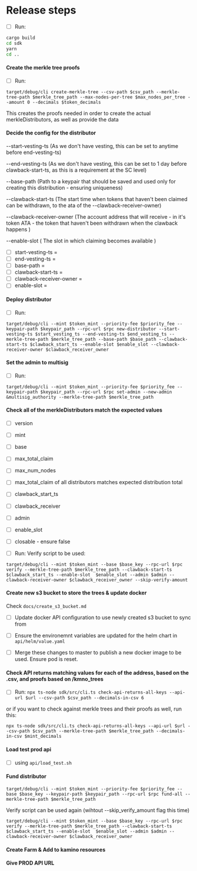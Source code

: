 # Release steps

- [ ] Run: 
```sh
cargo build
cd sdk
yarn
cd ..
```

#### Create the merkle tree proofs

- [ ] Run:
```
target/debug/cli create-merkle-tree --csv-path $csv_path --merkle-tree-path $merkle_tree_path --max-nodes-per-tree $max_nodes_per_tree --amount 0 --decimals $token_decimals
```
This creates the proofs needed in order to create the actual merkleDistributors, as well as provide the data 

#### Decide the config for the distributor

--start-vesting-ts (As we don't have vesting, this can be set to anytime before end-vesting-ts)

--end-vesting-ts (As we don't have vesting, this can be set to 1 day before clawback-start-ts, as this is a requirement at the SC level)

--base-path (Path to a keypair that should be saved and used only for creating this distribution - ensuring uniqueness)

--clawback-start-ts (The start time when tokens that haven't been claimed can be withdrawn, to the ata of the --clawback-receiver-owner)

--clawback-receiver-owner (The account address that will receive - in it's token ATA - the token that haven't been withdrawn when the clawback happens )

--enable-slot ( The slot in which claiming becomes available )

- [ ] start-vesting-ts = 
- [ ] end-vesting-ts = 
- [ ] base-path = 
- [ ] clawback-start-ts = 
- [ ] clawback-receiver-owner = 
- [ ] enable-slot = 

#### Deploy distributor

- [ ] Run: 
```
target/debug/cli --mint $token_mint --priority-fee $priority_fee --keypair-path $keypair_path --rpc-url $rpc new-distributor --start-vesting-ts $start_vesting_ts --end-vesting-ts $end_vesting_ts --merkle-tree-path $merkle_tree_path --base-path $base_path --clawback-start-ts $clawback_start_ts --enable-slot $enable_slot --clawback-receiver-owner $clawback_receiver_owner
```

#### Set the admin to multisig

- [ ] Run:
```
target/debug/cli --mint $token_mint --priority-fee $priority_fee --keypair-path $keypair_path --rpc-url $rpc set-admin --new-admin &multisig_authority --merkle-tree-path $merkle_tree_path
```

#### Check all of the merkleDistributors match the expected values

- [ ] version
- [ ] mint
- [ ] base
- [ ] max_total_claim
- [ ] max_num_nodes
- [ ] max_total_claim of all distributors matches expected distribution total
- [ ] clawback_start_ts
- [ ] clawback_receiver 
- [ ] admin
- [ ] enable_slot
- [ ] closable - ensure false

- [ ] Run:
Verify script to be used: 
```
target/debug/cli --mint $token_mint --base $base_key --rpc-url $rpc verify --merkle-tree-path $merkle_tree_path --clawback-start-ts $clawback_start_ts --enable-slot  $enable_slot --admin $admin --clawback-receiver-owner $clawback_receiver_owner --skip-verify-amount
```

#### Create new s3 bucket to store the trees & update docker

Check `docs/create_s3_bucket.md` 

- [ ] Update docker API configuration to use newly created s3 bucket to sync from

- [ ] Ensure the environemnt variables are updated for the helm chart in `api/helm/value.yaml`

- [ ] Merge these changes to master to publish a new docker image to be used. Ensure pod is reset.

#### Check API returns matching values for each of the address, based on the .csv, and proofs based on /kmno_trees

- [ ] Run:
`npx ts-node sdk/src/cli.ts check-api-returns-all-keys --api-url $url --csv-path $csv_path --decimals-in-csv 6`

or if you want to check against merkle trees and their proofs as well, run this:

`npx ts-node sdk/src/cli.ts check-api-returns-all-keys --api-url $url --csv-path $csv_path --merkle-tree-path $merkle_tree_path --decimals-in-csv $mint_decimals`

#### Load test prod api

- [ ] using `api/load_test.sh`

#### Fund distributor
```
target/debug/cli --mint $token_mint --priority-fee $priority_fee --base $base_key --keypair-path $keypair_path --rpc-url $rpc fund-all --merkle-tree-path $merkle_tree_path
```

Verify script can be used again (wihtout --skip_verify_amount flag this time)
```
target/debug/cli --mint $token_mint --base $base_key --rpc-url $rpc verify --merkle-tree-path $merkle_tree_path --clawback-start-ts $clawback_start_ts --enable-slot  $enable_slot --admin $admin --clawback-receiver-owner $clawback_receiver_owner
```

#### Create Farm & Add to kamino resources 


#### Give PROD API URL